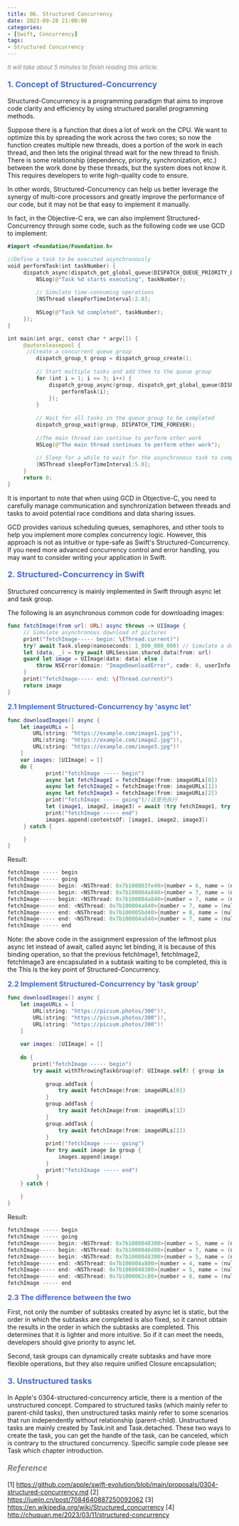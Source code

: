 ```yaml
---
title: 06. Structured Concurrency
date: 2023-09-28 21:00:00
categories: 
- [Swift, Concurrency]
tags:
- Structured Concurrency
---
```



<font color=gray size=2>*It will take about 5 minutes to finish reading this article.*</font>

 
#### <font size=4 color=#4169E1>1. Concept of Structured-Concurrency</font> 

Structured-Concurrency is a programming paradigm that aims to improve code clarity and efficiency by using structured parallel programming methods.

Suppose there is a function that does a lot of work on the CPU. We want to optimize this by spreading the work across the two cores; so now the function creates multiple new threads, does a portion of the work in each thread, and then lets the original thread wait for the new thread to finish. There is some relationship (dependency, priority, synchronization, etc.) between the work done by these threads, but the system does not know it. This requires developers to write high-quality code to ensure.

In other words, Structured-Concurrency can help us better leverage the synergy of multi-core processors and greatly improve the performance of our code, but it may not be that easy to implement it manually.

In fact, in the Objective-C era, we can also implement Structured-Concurrency through some code, such as the following code we use GCD to implement:

```Swift
#import <Foundation/Foundation.h>

//Define a task to be executed asynchronously
void performTask(int taskNumber) {
     dispatch_async(dispatch_get_global_queue(DISPATCH_QUEUE_PRIORITY_DEFAULT, 0), ^{
         NSLog(@"Task %d starts executing", taskNumber);
        
         // Simulate time-consuming operations
         [NSThread sleepForTimeInterval:2.0];
        
         NSLog(@"Task %d completed", taskNumber);
     });
}

int main(int argc, const char * argv[]) {
     @autoreleasepool {
      //Create a concurrent queue group
         dispatch_group_t group = dispatch_group_create();
        
         // Start multiple tasks and add them to the queue group
         for (int i = 1; i <= 3; i++) {
             dispatch_group_async(group, dispatch_get_global_queue(DISPATCH_QUEUE_PRIORITY_DEFAULT, 0), ^{
                 performTask(i);
             });
         }
        
         // Wait for all tasks in the queue group to be completed
         dispatch_group_wait(group, DISPATCH_TIME_FOREVER);
        
         //The main thread can continue to perform other work
         NSLog(@"The main thread continues to perform other work");
        
         // Sleep for a while to wait for the asynchronous task to complete
         [NSThread sleepForTimeInterval:5.0];
     }
     return 0;
}
```

It is important to note that when using GCD in Objective-C, you need to carefully manage communication and synchronization between threads and tasks to avoid potential race conditions and data sharing issues.

GCD provides various scheduling queues, semaphores, and other tools to help you implement more complex concurrency logic. However, this approach is not as intuitive or type-safe as Swift's Structured-Concurrency. If you need more advanced concurrency control and error handling, you may want to consider writing your application in Swift.

#### <font size=4 color=#4169E1>2. Structured-Concurrency in Swift</font> 

Structured concurrency is mainly implemented in Swift through async let and task group.

The following is an asynchronous common code for downloading images:

```Swift
func fetchImage(from url: URL) async throws -> UIImage {
     // Simulate asynchronous download of pictures
     print("fetchImage----- begin: \(Thread.current)")
     try? await Task.sleep(nanoseconds: 1_000_000_000) // Simulate a download time of 1 second
     let (data, _) = try await URLSession.shared.data(from: url)
     guard let image = UIImage(data: data) else {
         throw NSError(domain: "ImageDownloadError", code: 0, userInfo: [NSLocalizedDescriptionKey: "Failed to download image"])
     }
     print("fetchImage----- end: \(Thread.current)")
     return image
}
```

<font size=3 color=#4169E1>**2.1 Implement Structured-Concurrency by 'async let'**</font>  

```Swift
func downloadImages() async {
    let imageURLs = [
        URL(string: "https://example.com/image1.jpg")!,
        URL(string: "https://example.com/image2.jpg")!,
        URL(string: "https://example.com/image3.jpg")!
    ]
    var images: [UIImage] = []
    do {
            print("fetchImage ----- begin")
            async let fetchImage1 = fetchImage(from: imageURLs[0])
            async let fetchImage2 = fetchImage(from: imageURLs[1])
            async let fetchImage3 = fetchImage(from: imageURLs[2])
            print("fetchImage ----- going")//这里先执行
            let (image1, image2, image3) = await (try fetchImage1, try fetchImage2, try fetchImage3)
            print("fetchImage ----- end")
            images.append(contentsOf: [image1, image2, image3])
     } catch {

     }
}
```

Result:         

```Swift
fetchImage ----- begin
fetchImage ----- going
fetchImage----- begin: <NSThread: 0x7b100003fe40>{number = 6, name = (null)}
fetchImage----- begin: <NSThread: 0x7b100004a840>{number = 7, name = (null)}
fetchImage----- begin: <NSThread: 0x7b100004a840>{number = 7, name = (null)}
fetchImage----- end: <NSThread: 0x7b100004a840>{number = 7, name = (null)}
fetchImage----- end: <NSThread: 0x7b100005bd40>{number = 8, name = (null)}
fetchImage----- end: <NSThread: 0x7b100004a840>{number = 7, name = (null)}
fetchImage ----- end
```
Note: the above code in the assignment expression of the leftmost plus async let instead of await, called async let binding, it is because of this binding operation, so that the previous fetchImage1, fetchImage2, fetchImage3 are encapsulated in a subtask waiting to be completed, this is the This is the key point of Structured-Concurrency.

<font size=3 color=#4169E1>**2.2 Implement Structured-Concurrency by 'task group'**</font>  

```Swift
func downloadImages() async {
    let imageURLs = [
        URL(string: "https://picsum.photos/300")!,
        URL(string: "https://picsum.photos/300")!,
        URL(string: "https://picsum.photos/300")!
    ]
    
    var images: [UIImage] = []
    
    do {
        print("fetchImage ----- begin")
        try await withThrowingTaskGroup(of: UIImage.self) { group in
            
            group.addTask {
                try await fetchImage(from: imageURLs[0])
            }
            group.addTask {
                try await fetchImage(from: imageURLs[1])
            }
            group.addTask {
                try await fetchImage(from: imageURLs[2])
            }
            print("fetchImage ----- going")
            for try await image in group {
                images.append(image)
            }
            print("fetchImage ----- end")
         }      
    } catch {
        
    }
}
```
Result:     

```Swift
fetchImage ----- begin
fetchImage ----- going
fetchImage----- begin: <NSThread: 0x7b1000048300>{number = 5, name = (null)}
fetchImage----- begin: <NSThread: 0x7b1000046d00>{number = 7, name = (null)}
fetchImage----- begin: <NSThread: 0x7b1000048300>{number = 5, name = (null)}
fetchImage----- end: <NSThread: 0x7b100004a800>{number = 4, name = (null)}
fetchImage----- end: <NSThread: 0x7b1000048300>{number = 5, name = (null)}
fetchImage----- end: <NSThread: 0x7b1000062c80>{number = 8, name = (null)}
fetchImage ----- end
```
 
<font size=3 color=#4169E1>**2.3 The difference between the two**</font>  

First, not only the number of subtasks created by async let is static, but the order in which the subtasks are completed is also fixed, so it cannot obtain the results in the order in which the subtasks are completed. This determines that it is lighter and more intuitive. So if it can meet the needs, developers should give priority to async let.

Second, task groups can dynamically create subtasks and have more flexible operations, but they also require unified Closure encapsulation;


#### <font size=4 color=#4169E1>3. Unstructured tasks</font> 

In Apple's 0304-structured-concurrency article, there is a mention of the unstructured concept. Compared to structured tasks (which mainly refer to parent-child tasks), then unstructured tasks mainly refer to some scenarios that run independently without relationship (parent-child). Unstructured tasks are mainly created by Task.init and Task.detached. These two ways to create the task, you can get the handle of the task, can be canceled, which is contrary to the structured concurrency. Specific sample code please see Task which chapter introduction.
 
#### <font size=4 color=gray>*Reference*</font>
[1] https://github.com/apple/swift-evolution/blob/main/proposals/0304-structured-concurrency.md
[2] https://juejin.cn/post/7084640887250092062
[3] https://en.wikipedia.org/wiki/Structured_concurrency
[4] http://chuquan.me/2023/03/11/structured-concurrency
